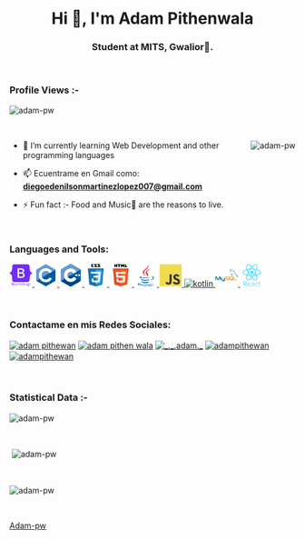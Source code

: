 <h1 align="center">Hi 👋, I'm Adam Pithenwala</h1>
<h3 align="center">Student at MITS, Gwalior🌟.</h3>

<br>

<p align="right">
<h3>Profile Views :-</h3> <img
    src="https://komarev.com/ghpvc/?username=adam-pw&label=Profile%20views&color=0e75b6&style=flat" alt="adam-pw" />
</p>

<br>

<p><img align="right" src="https://github.com/Adam-pw/Adam-pw/blob/main/animation_500_kxa883sd.gif" alt="adam-pw" /></p>


- 🌱 I’m currently learning Web Development and other programming languages

- 📫 Ecuentrame en Gmail como: **diegoedenilsonmartinezlopez007@gmail.com**

- ⚡ Fun fact :- Food and Music🎵 are the reasons to live.

<br>

<h3 align="left">Languages and Tools:</h3>
<p align="left"> <a href="https://getbootstrap.com" target="_blank" rel="noreferrer">
        <img src="https://raw.githubusercontent.com/devicons/devicon/master/icons/bootstrap/bootstrap-plain-wordmark.svg"
            alt="bootstrap" width="40" height="40" /> </a> <a href="https://www.cprogramming.com/" target="_blank"
        rel="noreferrer"> <img src="https://raw.githubusercontent.com/devicons/devicon/master/icons/c/c-original.svg"
            alt="c" width="40" height="40" /> </a> <a href="https://www.w3schools.com/cpp/" target="_blank"
        rel="noreferrer">
        <img src="https://raw.githubusercontent.com/devicons/devicon/master/icons/cplusplus/cplusplus-original.svg"
            alt="cplusplus" width="40" height="40" /> </a> <a href="https://www.w3schools.com/css/" target="_blank"
        rel="noreferrer"> <img
            src="https://raw.githubusercontent.com/devicons/devicon/master/icons/css3/css3-original-wordmark.svg"
            alt="css3" width="40" height="40" /> </a> <a href="https://www.w3.org/html/" target="_blank"
        rel="noreferrer"> <img
            src="https://raw.githubusercontent.com/devicons/devicon/master/icons/html5/html5-original-wordmark.svg"
            alt="html5" width="40" height="40" /><a href="https://www.java.com" target="_blank" rel="noreferrer"> <img
            src="https://raw.githubusercontent.com/devicons/devicon/master/icons/java/java-original.svg" alt="java"
            width="40" height="40" /> </a> <a href="https://developer.mozilla.org/en-US/docs/Web/JavaScript"
        target="_blank" rel="noreferrer"> <img
            src="https://raw.githubusercontent.com/devicons/devicon/master/icons/javascript/javascript-original.svg"
            alt="javascript" width="40" height="40" /> </a> <a href="https://kotlinlang.org" target="_blank"
        rel="noreferrer">
        <img src="https://www.vectorlogo.zone/logos/kotlinlang/kotlinlang-icon.svg" alt="kotlin" width="40"
            height="40" />
    </a> <a href="https://www.mysql.com/" target="_blank" rel="noreferrer"> <img
            src="https://raw.githubusercontent.com/devicons/devicon/master/icons/mysql/mysql-original-wordmark.svg"
            alt="mysql" width="40" height="40" /> </a> </a> <a href="https://nodejs.org" target="_blank"
        rel="noreferrer"><img
            src="https://raw.githubusercontent.com/devicons/devicon/master/icons/react/react-original-wordmark.svg"
            alt="react" width="40" height="40" /> </a> </p>
<br>
            
<h3 align="left">Contactame en mis Redes Sociales:</h3>
<p align="left">
    <a href="https://www.linkedin.com/in/adam-pithewan/" target="blank"><img align="center"
            src="https://raw.githubusercontent.com/rahuldkjain/github-profile-readme-generator/master/src/images/icons/Social/linked-in-alt.svg"
            alt="adam pithewan" height="30" width="40" /></a>
    <a href="https://fb.com/adam pithen wala" target="blank"><img align="center"
            src="https://raw.githubusercontent.com/rahuldkjain/github-profile-readme-generator/master/src/images/icons/Social/facebook.svg"
            alt="adam pithen wala" height="30" width="40" /></a>
    <a href="https://instagram.com/_._.adam._" target="blank"><img align="center"
            src="https://raw.githubusercontent.com/rahuldkjain/github-profile-readme-generator/master/src/images/icons/Social/instagram.svg"
            alt="_._.adam._" height="30" width="40" /></a>
    <a href="https://www.hackerrank.com/adampithewan" target="blank"><img align="center"
            src="https://raw.githubusercontent.com/rahuldkjain/github-profile-readme-generator/master/src/images/icons/Social/hackerrank.svg"
            alt="adampithewan" height="30" width="40" /></a>
    <a href="https://twitter.com/adam_pithenwala" target="blank"><img align="center"
            src="https://raw.githubusercontent.com/rahuldkjain/github-profile-readme-generator/master/src/images/icons/Social/twitter.svg"
            alt="adampithewan" height="30" width="40" /></a>
</p>


<br>

<h3>Statistical Data :-</h3>
<p><img align="center"
        src="https://github-readme-stats.vercel.app/api/top-langs?username=adam-pw&show_icons=true&locale=en&bg_color=0d1117&text_color=ffffff&layout=compact"
        alt="adam-pw" bg_color=#808080 /></p>

<br>

<p>&nbsp;<img align="center"
        src="https://github-readme-stats.vercel.app/api?username=adam-pw&show_icons=true&locale=en&bg_color=0d1117&text_color=ffffff&repo=convoychat"
        alt="adam-pw" /></p>

<br>

<p><img align="center"
        src="https://github-readme-streak-stats.herokuapp.com/?user=Adam-pw&theme=dark&background=0d1117&date_format=M%20j%5B%2C%20Y%5D"
        alt="adam-pw" /></p>

<p align="left"> <a href="https://twitter.com/" target="blank"><img
            src="https://img.shields.io/twitter/follow/?logo=twitter&style=for-the-badge" alt="" /></a> </p>

[Adam-pw](https://github.com/Adam-pw)
